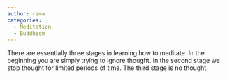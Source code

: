 ```yaml
---
author: rama
categories:
  - Meditation
  - Buddhism
---
```


There are essentially three stages in learning how to meditate. In the beginning you are simply trying to ignore thought. In the second stage we stop thought for limited periods of time. The third stage is no thought.
